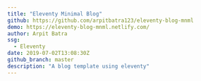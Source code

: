 ```yaml
---
title: "Eleventy Minimal Blog"
github: https://github.com/arpitbatra123/eleventy-blog-mnml
demo: https://eleventy-blog-mnml.netlify.com/
author: Arpit Batra
ssg:
  - Eleventy
date: 2019-07-02T13:08:30Z
github_branch: master
description: "A blog template using eleventy"
---
```

